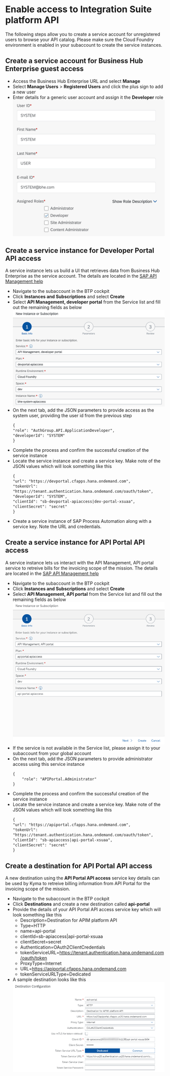 # Enable access to Integration Suite platform API
The following steps allow you to create a service account for unregistered users to browse your API catalog. Please make sure the Cloud Foundry environment is enabled in your subaccount to create the service instances. 

## Create a service account for Business Hub Enterprise guest access

  * Access the Business Hub Enterprise URL and select **Manage**
  * Select **Manage Users** > **Registered Users** and click the plus sign to add a new user
  * Enter details for a generic user account and assign it the **Developer** role
     ![System user details](img/SystemAccount.png)

## Create a service instance for Developer Portal API access
A service instance lets us build a UI that retrieves data from Business Hub Enterprise as the service account. The details are located in the [SAP API Management help](https://help.sap.com/docs/SAP_CLOUD_PLATFORM_API_MANAGEMENT/66d066d903c2473f81ec33acfe2ccdb4/dabee6e347f645a6805ec5b29f5d578c.html?locale=en-US)

  * Navigate to the subaccount in the BTP cockpit
  * Click **Instances and Subscriptions** and select **Create**
  * Select **API Management, developer portal** from the Service list and fill out the remaining fields as below
     ![Service instance details](img/BHE_ServiceInstance.png)
  * On the next tab, add the JSON parameters to provide access as the system user, providing the user id from the previous step
      ```
      {
      "role": "AuthGroup.API.ApplicationDeveloper",
      "developerId": "SYSTEM"
      }
      ```
  * Complete the process and confirm the successful creation of the service instance
  * Locate the service instance and create a service key. Make note of the JSON values which will look something like this
      ```
      {
      "url": "https://devportal.cfapps.hana.ondemand.com",
      "tokenUrl": "https://tenant.authentication.hana.ondemand.com/oauth/token",
      "developerId": "SYSTEM",
      "clientId": "sb-devportal-apiaccess|dev-portal-xsuaa",
      "clientSecret": "secret"
      }
      ```
  * Create a service instance of SAP Process Automation along with a service key. Note the URL and credentials.

## Create a service instance for API Portal API access
A service instance lets us interact with the API Management, API portal service to retreive bills for the invoicing scope of the mission. The details are located in the [SAP API Management help](https://help.sap.com/docs/SAP_CLOUD_PLATFORM_API_MANAGEMENT/66d066d903c2473f81ec33acfe2ccdb4/e0646630540d440aa1177b389f512afa.html?locale=en-US)

  * Navigate to the subaccount in the BTP cockpit
  * Click **Instances and Subscriptions** and select **Create**
  * Select **API Management, API portal** from the Service list and fill out the remaining fields as below
     ![Service instance details](img/API_ServiceInstance.png)
  * If the service is not available in the Service list, please assign it to your subaccount from your global account
  * On the next tab, add the JSON parameters to provide administrator access using this service instance
      ```
      {
          "role": "APIPortal.Administrator"
      }
      ```
  * Complete the process and confirm the successful creation of the service instance
  * Locate the service instance and create a service key. Make note of the JSON values which will look something like this
      ```
      {
      "url": "https://apiportal.cfapps.hana.ondemand.com",
      "tokenUrl": "https://tenant.authentication.hana.ondemand.com/oauth/token",
      "clientId": "sb-apiaccess|api-portal-xsuaa",
      "clientSecret": "secret"
      }
      ```
## Create a destination for API Portal API access
A new destination using the **API Portal API access** service key details can be used by Kyma to retreive billing information from API Portal for the invoicing scope of the mission.

  * Navigate to the subaccount in the BTP cockpit
  * Click **Destinations** and create a new destination called **api-portal**
  * Provide the details of your API Portal API access service key which will look something like this
    - Description=Destination for APIM platform API
    - Type=HTTP
    - name=api-portal
    - clientId=sb-apiaccess|api-portal-xsuaa
    - clientSecret=secret
    - Authentication=OAuth2ClientCredentials
    - tokenServiceURL=https://tenant.authentication.hana.ondemand.com/oauth/token
    - ProxyType=Internet
    - URL=https://apiportal.cfapps.hana.ondemand.com
    - tokenServiceURLType=Dedicated
  * A sample destination looks like this
    ![API Portal destination](img/API_Destination.png)